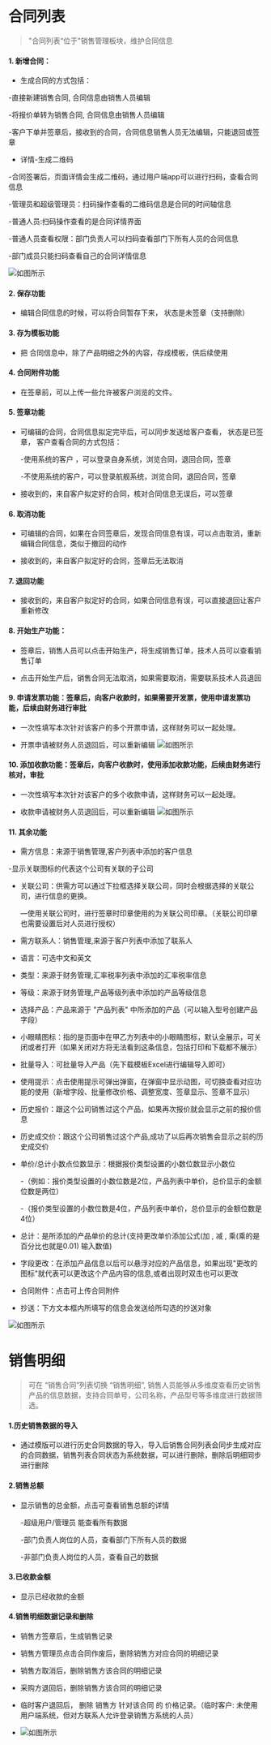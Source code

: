 # 合同列表

> "合同列表“位于"销售管理板块，维护合同信息

#### 1. 新增合同：

* 生成合同的方式包括：

 -直接新建销售合同,  合同信息由销售人员编辑

  -将报价单转为销售合同,  合同信息由销售人员编辑

  -客户下单并签章后，接收到的合同，合同信息销售人员无法编辑，只能退回或签章


* 详情-生成二维码

 -合同签署后，页面详情会生成二维码，通过用户端app可以进行扫码，查看合同信息

  -管理员和超级管理员：扫码操作查看的二维码信息是合同的时间轴信息

  -普通人员:扫码操作查看的是合同详情界面

  -普通人员查看权限：部门负责人可以扫码查看部门下所有人员的合同信息

  -部门成员只能扫码查看自己的合同详情信息

![如图所示](../file/htlb.png)

#### 2. 保存功能
* 编辑合同信息的时候，可以将合同暂存下来， 状态是未签章（支持删除）




#### 3. 存为模板功能
* 把 合同信息中，除了产品明细之外的内容，存成模板，供后续使用

#### 4. 合同附件功能
* 在签章前，可以上传一些允许被客户浏览的文件。

#### 5. 签章功能
* 可编辑的合同，合同信息拟定完毕后，可以同步发送给客户查看， 状态是已签章， 客户查看合同的方式包括：

    -使用系统的客户 ，可以登录自身系统，浏览合同，退回合同，签章

   -不使用系统的客户，可以登录航舰系统，浏览合同，退回合同，签章



* 接收到的，来自客户拟定好的合同，核对合同信息无误后，可以签章


#### 6. 取消功能
*  可编辑的合同，如果在合同签章后，发现合同信息有误，可以点击取消，重新编辑合同信息，类似于撤回的动作

 
* 接收到的，来自客户拟定好的合同，签章后无法取消


#### 7. 退回功能
* 接收到的，来自客户拟定好的合同，如果合同信息有误，可以直接退回让客户重新修改

#### 8.  开始生产功能：
* 签章后，销售人员可以点击开始生产，将生成销售订单，技术人员可以查看销售订单


* 点击开始生产后，销售合同无法取消，如果需要取消，需要联系技术人员退回



#### 9.  申请发票功能：签章后，向客户收款时，如果需要开发票，使用申请发票功能，后续由财务进行审批
* 一次性填写本次针对该客户的多个开票申请，这样财务可以一起处理。


* 开票申请被财务人员退回后，可以重新编辑
  ![如图所示](../file/sqfp.png)

#### 10.  添加收款功能：签章后，向客户收款时，使用添加收款功能，后续由财务进行核对，审批
* 一次性填写本次针对该客户的多个收款申请，这样财务可以一起处理。


* 收款申请被财务人员退回后，可以重新编辑
  ![如图所示](../file/tjsk.png)


#### 11. 其余功能

* 需方信息：来源于销售管理,客户列表中添加的客户信息

 -显示关联图标的代表这个公司有关联的子公司

* 关联公司：供需方可以通过下拉框选择关联公司，同时会根据选择的关联公司，进行信息的更换。

  —使用关联公司时，进行签章时印章使用的为关联公司印章。（关联公司印章也需要设置后对人员进行授权）


* 需方联系人：销售管理,来源于客户列表中添加了联系人
* 语言：可选中文和英文
* 类型：来源于财务管理,汇率税率列表中添加的汇率税率信息
* 等级：来源于财务管理,产品等级列表中添加的产品等级信息
* 选择产品：产品来源于 "产品列表" 中所添加的产品（可以输入型号创建产品字段）
* 小眼睛图标：指的是页面中在甲乙方列表中的小眼睛图标，默认全展示，可关闭或者打开（如果关闭对方将无法看到这条信息，包括打印和下载都不展示）
* 批量导入：可批量导入产品（先下载模板Excel进行编辑导入即可）
* 使用提示：点击使用提示可弹出弹窗，在弹窗中显示动图，可切换查看对应功能的使用（新增字段、批量修改价格、调整宽度、签章显示、签章不显示）
* 历史报价：跟这个公司销售过这个产品，如果再次报价就会显示之前的报价信息
* 历史成交价：跟这个公司销售过这个产品,成功了以后再次销售会显示之前的历史成交价
* 单价/总计小数点位数显示：根据报价类型设置的小数位数显示小数位

  -（例如：报价类型设置的小数位数是2位，产品列表中单价，总价显示的金额位数是两位）

  -（报价类型设置的小数位数是4位，产品列表中单价，总价显示的金额位数是4位）
* 总计：是所添加的产品单价的总计(支持更改单价添加公式(加 , 减 , 乘(乘的是百分比也就是0.01) 输入数值)
* 字段更改：在添加产品信息以后可以悬浮对应的产品信息，如果出现"更改的图标"就代表可以更改这个产品内容的信息,或者出现时双击也可以更改
* 合同附件：点击可上传合同附件
* 抄送：下方文本框内所填写的信息会发送给所勾选的抄送对象

![如图所示](../file/mblb5.png)

# 销售明细
> 可在 “销售合同”列表切换 “销售明细”, 销售人员能够从多维度查看历史销售产品的信息数据，支持合同单号，公司名称，产品型号等多维度进行数据筛选。

#### 1.历史销售数据的导入

* 通过模版可以进行历史合同数据的导入，导入后销售合同列表会同步生成对应的合同数据，销售列表合同状态为系统数据，可以进行删除，删除后明细同步进行删除



#### 2.销售总额

* 显示销售的总金额，点击可查看销售总额的详情

  -超级用户/管理员 能查看所有数据

  -部门负责人岗位的人员，查看部门下所有人员的数据

  -非部门负责人岗位的人员，查看自己的数据
 

#### 3.已收款金额

* 显示已经收款的金额

#### 4.销售明细数据记录和删除

* 销售方签章后，生成销售记录

* 销售方管理员点击合同作废后，删除销售方对应合同的明细记录

* 销售方取消后，删除销售方该合同的明细记录

* 采购方退回后，删除销售方该合同的明细记录

* 临时客户退回后， 删除 销售方 针对该合同 的 价格记录。（临时客户: 未使用用户端系统，但对方联系人允许登录销售方系统的人员）


* ![如图所示](../file/htlb-xsmx.png)